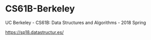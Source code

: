 # CS61B-Berkeley
UC Berkeley - CS61B: Data Structures and Algorithms - 2018 Spring

https://sp18.datastructur.es/

